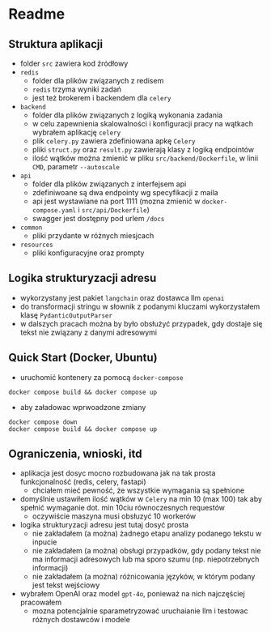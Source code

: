 # Readme

## Struktura aplikacji
- folder `src` zawiera kod źródłowy
- `redis`
  - folder dla plików związanych z redisem
  - `redis` trzyma wyniki zadań
  - jest też brokerem i backendem dla `celery`
- `backend`
  - folder dla plików związanych z logiką wykonania zadania
  - w celu zapewnienia skalowalności i konfiguracji pracy na wątkach wybrałem aplikację `celery`
  - plik `celery.py` zawiera zdefiniowana apkę `Celery`
  - pliki `struct.py` oraz `result.py` zawierają klasy z logiką endpointów
  - ilość wątków można zmienić w pliku `src/backend/Dockerfile`, w linii `CMD`, parametr `--autoscale`
- `api`
  - folder dla plików związanych z interfejsem api
  - zdefiniwoane są dwa endpointy wg specyfikacji z maila
  - api jest wystawiane na port 1111 (mozna zmienić w `docker-compose.yaml` i `src/api/Dockerfile`)
  - swagger jest dostępny pod urlem `/docs`
- `common`
  - pliki przydante w różnych miesjcach
- `resources`
  - pliki konfiguracyjne oraz prompty
  

## Logika strukturyzacji adresu
- wykorzystany jest pakiet `langchain` oraz dostawca llm `openai`
- do transformacji stringu w słownik z podanymi kluczami wykorzystałem klasę `PydanticOutputParser`
- w dalszych pracach można by było obsłużyć przypadek, gdy dostaje się tekst nie związany z danymi adresowymi


## Quick Start (Docker, Ubuntu)
- uruchomić kontenery za pomocą `docker-compose`
```commandline
docker compose build && docker compose up
```
- aby załadowac wprwoadzone zmiany
```commandline
docker compose down
docker compose build && docker compose up
```

## Ograniczenia, wnioski, itd
- aplikacja jest dosyc mocno rozbudowana jak na tak prosta funkcjonalność (redis, celery, fastapi)
  - chciałem mieć pewność, że wszystkie wymagania są spełnione
- domyślnie ustawiłem ilość wątków w `Celery` na min 10 (max 100) tak aby spełnić wymaganie dot. min 10ciu równoczesnych requestów
  - oczywiście maszyna musi obsłuzyć 10 workerów
- logika strukturyzacji adresu jest tutaj dosyć prosta
  - nie zakładałem (a można) żadnego etapu analizy podanego tekstu w inpucie
  - nie zakładałem (a można) obsługi przypadków, gdy podany tekst nie ma informacji adresowych lub ma sporo szumu (np. niepotrzebnych informacji)
  - nie zakładałem (a można) różnicowania języków, w którym podany jest tekst wejściowy
- wybrałem OpenAI oraz model `gpt-4o`, ponieważ na nich najczęściej pracowałem
  - mozna potencjalnie sparametryzować uruchaianie llm i testowac różnych dostawców i modele
